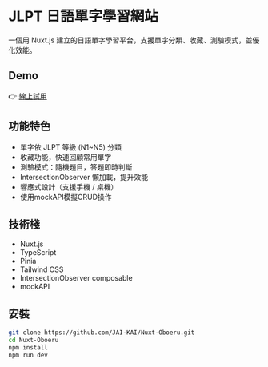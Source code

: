 # JLPT 日語單字學習網站

一個用 Nuxt.js 建立的日語單字學習平台，支援單字分類、收藏、測驗模式，並優化效能。

## Demo
👉 [線上試用](nuxt-oboeru.vercel.app)

## 功能特色
- 單字依 JLPT 等級 (N1~N5) 分類
- 收藏功能，快速回顧常用單字
- 測驗模式：隨機題目，答題即時判斷
- IntersectionObserver 懶加載，提升效能
- 響應式設計（支援手機 / 桌機）
- 使用mockAPI模擬CRUD操作

## 技術棧
- Nuxt.js 
- TypeScript
- Pinia
- Tailwind CSS
- IntersectionObserver composable
- mockAPI

## 安裝
```bash
git clone https://github.com/JAI-KAI/Nuxt-Oboeru.git
cd Nuxt-Oboeru
npm install
npm run dev
